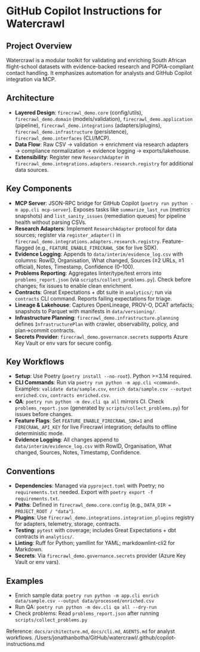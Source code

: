 # GitHub Copilot Instructions for Watercrawl

## Project Overview
Watercrawl is a modular toolkit for validating and enriching South African flight-school datasets with evidence-backed research and POPIA-compliant contact handling. It emphasizes automation for analysts and GitHub Copilot integration via MCP.

## Architecture
- **Layered Design**: `firecrawl_demo.core` (config/utils), `firecrawl_demo.domain` (models/validation), `firecrawl_demo.application` (pipeline), `firecrawl_demo.integrations` (adapters/plugins), `firecrawl_demo.infrastructure` (persistence), `firecrawl_demo.interfaces` (CLI/MCP).
- **Data Flow**: Raw CSV → validation → enrichment via research adapters → compliance normalization → evidence logging → exports/lakehouse.
- **Extensibility**: Register new `ResearchAdapter` in `firecrawl_demo.integrations.adapters.research.registry` for additional data sources.

## Key Components
- **MCP Server**: JSON-RPC bridge for GitHub Copilot (`poetry run python -m app.cli mcp-server`). Exposes tasks like `summarize_last_run` (metrics snapshots) and `list_sanity_issues` (remediation queues) for pipeline health without parsing CSVs.
- **Research Adapters**: Implement `ResearchAdapter` protocol for data sources; register via `register_adapter()` in `firecrawl_demo.integrations.adapters.research.registry`. Feature-flagged (e.g., `FEATURE_ENABLE_FIRECRAWL_SDK` for live SDK).
- **Evidence Logging**: Appends to `data/interim/evidence_log.csv` with columns: RowID, Organisation, What changed, Sources (≥2 URLs, ≥1 official), Notes, Timestamp, Confidence (0–100).
- **Problems Reporting**: Aggregates linter/type/test errors into `problems_report.json` (via `scripts/collect_problems.py`). Check before changes; fix issues to enable clean enrichment.
- **Contracts**: Great Expectations + dbt suite in `analytics/`; run via `contracts` CLI command. Reports failing expectations for triage.
- **Lineage & Lakehouse**: Captures OpenLineage, PROV-O, DCAT artefacts; snapshots to Parquet with manifests in `data/versioning/`.
- **Infrastructure Planning**: `firecrawl_demo.infrastructure.planning` defines `InfrastructurePlan` with crawler, observability, policy, and plan→commit contracts.
- **Secrets Provider**: `firecrawl_demo.governance.secrets` supports Azure Key Vault or env vars for secure config.

## Key Workflows
- **Setup**: Use Poetry (`poetry install --no-root`). Python >=3.14 required.
- **CLI Commands**: Run via `poetry run python -m app.cli <command>`. Examples: `validate data/sample.csv`, `enrich data/sample.csv --output enriched.csv`, `contracts enriched.csv`.
- **QA**: `poetry run python -m dev.cli qa all` mirrors CI. Check `problems_report.json` (generated by `scripts/collect_problems.py`) for issues before changes.
- **Feature Flags**: Set `FEATURE_ENABLE_FIRECRAWL_SDK=1` and `FIRECRAWL_API_KEY` for live Firecrawl integration; defaults to offline deterministic mode.
- **Evidence Logging**: All changes append to `data/interim/evidence_log.csv` with RowID, Organisation, What changed, Sources, Notes, Timestamp, Confidence.

## Conventions
- **Dependencies**: Managed via `pyproject.toml` with Poetry; no `requirements.txt` needed. Export with `poetry export -f requirements.txt`.
- **Paths**: Defined in `firecrawl_demo.core.config` (e.g., `DATA_DIR = PROJECT_ROOT / "data"`).
- **Plugins**: Use `firecrawl_demo.integrations.integration_plugins` registry for adapters, telemetry, storage, contracts.
- **Testing**: `pytest` with coverage; includes Great Expectations + dbt contracts in `analytics/`.
- **Linting**: Ruff for Python; yamllint for YAML; markdownlint-cli2 for Markdown.
- **Secrets**: Via `firecrawl_demo.governance.secrets` provider (Azure Key Vault or env vars).

## Examples
- Enrich sample data: `poetry run python -m app.cli enrich data/sample.csv --output data/processed/enriched.csv`
- Run QA: `poetry run python -m dev.cli qa all --dry-run`
- Check problems: Read `problems_report.json` after running `scripts/collect_problems.py`

Reference: `docs/architecture.md`, `docs/cli.md`, `AGENTS.md` for analyst workflows.
</content>
<parameter name="filePath">/Users/jonathanbotha/GitHub/watercrawl/.github/copilot-instructions.md
